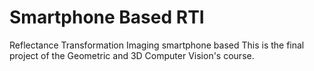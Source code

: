 # Smartphone Based RTI
Reflectance Transformation Imaging smartphone based
This is the final project of the Geometric and 3D Computer Vision's course. 
